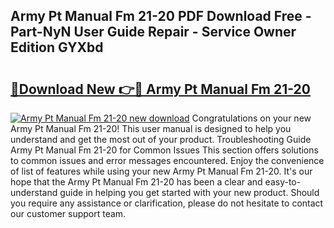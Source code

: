 ## Army Pt Manual Fm 21-20 PDF Download Free - Part-NyN User Guide Repair - Service Owner Edition GYXbd

# <h2><a href="http://bc25828.oget.top/?id=Army+Pt+Manual+Fm+21-20">🔗Download New 👉🔴 Army Pt Manual Fm 21-20</a></h2>

[![Army Pt Manual Fm 21-20 new download](https://i.imgur.com/5g1atiW.png)](http://bc25828.oget.top/?id=Army+Pt+Manual+Fm+21-20)
Congratulations on your new Army Pt Manual Fm 21-20! This user manual is designed to help you understand and get the most out of your product. Troubleshooting Guide Army Pt Manual Fm 21-20 for Common Issues This section offers solutions to common issues and error messages encountered. Enjoy the convenience of list of features while using your new Army Pt Manual Fm 21-20. It's our hope that the Army Pt Manual Fm 21-20 has been a clear and easy-to-understand guide in helping you get started with your new product. Should you require any assistance or clarification, please do not hesitate to contact our customer support team.
